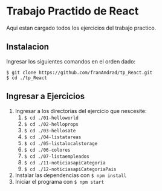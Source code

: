 # Trabajo Practido de React

Aqui estan cargado todos los ejercicios del trabajo practico.


## Instalacion 
Ingresar los siguientes comandos en el orden dado:
```
$ git clone https://github.com/franAndrad/tp_React.git
$ cd ./tp_React
```

## Ingresar a Ejercicios

1. Ingresar a los directorias del ejercicio que nescesite:
    1. `$ cd ./01-helloworld`
    2. `$ cd ./02-helloprops`
    3. `$ cd ./03-hellosate`
    4. `$ cd ./04-listatareas`
    5. `$ cd ./05-listalocalstorage`
    6. `$ cd ./06-colores`
    7. `$ cd ./07-listaempleados`
    11. `$ cd ./11-noticiasapiCategoria`
    12. `$ cd ./12-noticiasapiCategoriaPais`
2. Instalar las dependencias con `$ npm install`
3. Iniciar el programa con `$ npm start`


